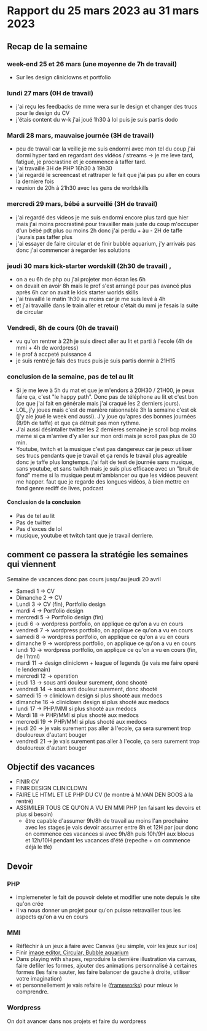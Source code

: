 # Rapport du 25 mars 2023 au 31 mars 2023

## Recap de la semaine
### week-end 25 et 26 mars (une moyenne de 7h de travail) 
- Sur les design cliniclowns et portfolio
### lundi 27 mars (0H de travail)
- j'ai reçu les feedbacks de mme wera sur le design et changer des trucs pour le design du CV
- j'étais content du w-k j'ai joué 1h30 à lol puis je suis partis dodo
### Mardi 28 mars, mauvaise journée (3H de travail)
- peu de travail car la veille je me suis endormi avec mon tel du coup j'ai dormi hyper tard en regardant des vidéos / streams -> je me leve tard, fatigué, je procrastine et je commence à taffer tard.
- j'ai travaillé 3H de PHP 16h30 à 19h30
- j'ai regardé le screencast et rattraper le fait que j'ai pas pu aller en cours la derniere fois
- reunion de 20h à 21h30 avec les gens de worldskills
### mercredi 29 mars, bébé a surveillé (3H de travail)
- j'ai regardé des videos je me suis endormi encore plus tard que hier mais j'ai moins procrastiné pour travailler mais juste du coup m'occuper d'un bébé pdt plus ou moins 2h donc j'ai perdu + àu - 2H de taffe j'aurais pas taffer plus
- j'ai essayer de faire circular et de finir bubble aquarium, j'y arrivais pas donc j'ai commencer à regarder les solutions
### jeudi 30 mars kick-starter wordskill (2h30 de travail) , 
- on a eu 6h de php ou j'ai projeter mon écran les 6h 
- on devait en avoir 8h mais le prof s'est arrangé pour pas avancé plus après 6h car on avait le kick starter worlds skills
- j'ai travaillé le matin 1h30 au moins car je me suis levé à 4h
- et j'ai travaillé dans le train aller et retour c'était du mmi je fesais la suite de circular
### Vendredi, 8h de cours (0h de travail)
- vu qu'on rentrer à 22h je suis direct aller au lit et parti à l'ecole (4h de mmi + 4h de wordpress)
- le prof à accpeté puissance 4
- je suis rentré je fais des trucs puis je suis partis dormir à 21H15

### conclusion de la semaine, pas de tel au lit
- Si je me leve à 5h du mat et que je m'endors à 20H30 / 21H00, je peux faire ça, c'est "le happy path".
Donc pas de téléphone au lit et c'est bon (ce que j'ai fait en générale mais j'ai craqué les 2 derniers jours).
- LOL, j'y joues mais c'est de manière raisonnable 3h la semaine c'est ok (j'y aie joué le week end aussi). J'y joue qu'apres des bonnes journées (8/9h de taffe) et que ça détruit pas mon rythme.
- J'ai aussi désintaller twitter les 2 dernieres semaine je scroll bcp moins meme si ça m'arrive d'y aller sur mon ordi mais je scroll pas plus de 30 min.
- Youtube, twitch et la musique c'est pas dangereux car je peux utiliser ses trucs pendants que je travail et ça rends le travail plus agreable donc je taffe plus longtemps. j'ai fait de test de journée sans musique, sans youtube, et sans twitch mais je suis plus efficace avec un "bruit de fond" meme si la musique peut m'ambiancer ou que les vidéos peuvent me happer. faut que je regarde des longues vidéos, à bien mettre en fond genre rediff de lives, podcast

#### Conclusion de la conclusion
- Pas de tel au lit
- Pas de twitter
- Pas d'exces de lol
- musique, youtube et twitch tant que je travail derriere.

## comment ce passera la stratégie les semaines qui viennent
Semaine de vacances donc pas cours jusqu'au jeudi 20 avril

- Samedi 1 -> CV
- Dimanche 2 -> CV
- Lundi 3 -> CV (fin), Portfolio design
- mardi 4 -> Portfolio design
- mercredi 5 -> Portfolio design (fin)
- jeudi 6 -> wordpress portfolio, on applique ce qu'on a vu en cours
- vendredi 7 -> wordpress portfolio, on applique ce qu'on a vu en cours
- samedi 8 -> wordpress portfolio, on applique ce qu'on a vu en cours
- dimanche 9 -> wordpress portfolio, on applique ce qu'on a vu en cours
- lundi 10 -> wordpress portfolio, on applique ce qu'on a vu en cours (fin, de l'html)
- mardi 11 -> design cliniclown + league of legends (je vais me faire operé le lendemain)
- mercredi 12 -> operation
- jeudi 13 -> sous anti douleur surement, donc shooté 
- vendredi 14 ->  sous anti douleur surement, donc shooté
- samedi 15 ->   cliniclown design si plus shooté aux medocs
- dimanche 16 -> cliniclown design si plus shooté aux medocs
- lundi 17 -> PHP/MMI si plus shooté aux medocs
- Mardi 18  -> PHP/MMI si plus shooté aux medocs
- mercredi 19 -> PHP/MMI si plus shooté aux medocs
- jeudi 20 -> je vais surement pas aller à l'ecole, ça sera surement trop douloureux d'autant bouger
- vendredi 21 -> je vais surement pas aller à l'ecole, ça sera surement trop douloureux d'autant bouger

## Objectif des vacances
- FINIR CV
- FINIR DESIGN CLINICLOWN
- FAIRE LE HTML ET LE PHP DU CV (le montre à M.VAN DEN BOOS à la rentré)
- ASSIMILER TOUS CE QU'ON A VU EN MMI PHP (en faisant les devoirs et plus si besoin)
  - être capable d'assumer 9h/8h de travail au moins l'an prochaine avec les stages je vais devoir assumer entre 8h et 12H par jour donc on commence ces vacances si avec 9h/8h puis 10h/9H aux blocus et 12h/10H pendant les vacances d'été (repeche + on commence déjà le tfe)

## Devoir
### PHP 
- implemeneter le fait de pouvoir delete et modifier une note depuis le site qu'on crée
- il va nous donner un projet pour qu'on puisse retravailler tous les aspects qu'on a vu en cours

### MMI
- Réfléchir à un jeux à faire avec Canvas (jeu simple, voir les jeux sur ios)
- Finir [image editor, Circular, Bubble aquarium](https://github.com/tecg-mmi)
- Dans playing with shapes, reproduire la dernière illustration via canvas, faire defiler les formes, ajouter des animations personnalisé à certaines formes (les faire sauter, les faire balancer de gauche à droite, utiliser votre imagination)
- et personnellement je vais refaire le ([frameworks](https://github.com/tecg-mmi/canvas-framework-23)) pour mieux le comprendre.

### Wordpress
On doit avancer dans nos projets et faire du wordpress 


